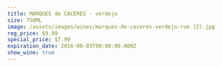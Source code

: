 ```yaml
---
title: MARQUES de CACERES - verdejo
size: 750ML
image: /assets/images/wines/marques-de-caceres-verdejo-rue (2).jpg
reg_price: $9.99
special_price: $7.99
expiration_date: 2016-08-03T00:00:00.000Z
show_wine: true
---
```



